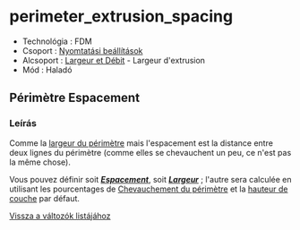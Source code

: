 # perimeter\_extrusion\_spacing

* Technológia : FDM
* Csoport : [Nyomtatási beállítások](../../konfig/print_settings.md)
* Alcsoport : [Largeur et Débit](../../beallitasok/print_settings.md#largeur-et-débit) - Largeur d'extrusion
* Mód : Haladó

## Périmètre Espacement

### Leírás

Comme la [largeur du périmètre](perimeter_extrusion_spacing.md) mais l'espacement est la distance entre deux lignes du périmètre \(comme elles se chevauchent un peu, ce n'est pas la même chose\).

Vous pouvez définir soit [_**Espacement**_](perimeter_extrusion_spacing.md), soit [_**Largeur**_](perimeter_extrusion_width.md) ; l'autre sera calculée en utilisant les pourcentages de [Chevauchement du périmètre](perimeter_overlap.md) et la [hauteur de couche](layer_height.md) par défaut.

[Vissza a változók listájához](/)

